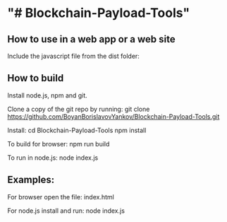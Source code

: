 "# Blockchain-Payload-Tools" 
==================================================

How to use in a web app or a web site
----------------------------

Include the javascript file from the dist folder:
<script src="dist/bpteth.min.js"></script>

How to build
----------------------------

Install node.js, npm and git.

Clone a copy of the git repo by running:
git clone https://github.com/BoyanBorislavovYankov/Blockchain-Payload-Tools.git

Install:
cd Blockchain-Payload-Tools
npm install

To build for browser:
npm run build

To run in node.js:
node index.js

Examples:
----------------------------

For browser open the file: 
index.html

For node.js install and run: 
node index.js